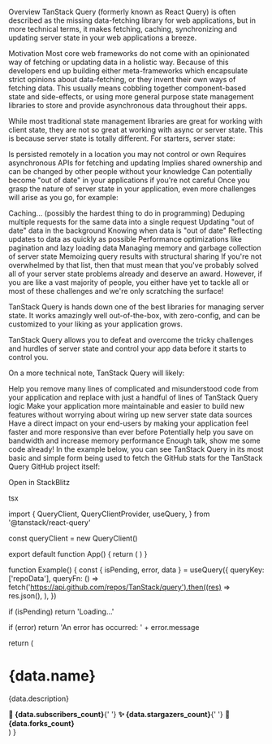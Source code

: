 Overview
TanStack Query (formerly known as React Query) is often described as the missing data-fetching library for web applications, but in more technical terms, it makes fetching, caching, synchronizing and updating server state in your web applications a breeze.

Motivation
Most core web frameworks do not come with an opinionated way of fetching or updating data in a holistic way. Because of this developers end up building either meta-frameworks which encapsulate strict opinions about data-fetching, or they invent their own ways of fetching data. This usually means cobbling together component-based state and side-effects, or using more general purpose state management libraries to store and provide asynchronous data throughout their apps.

While most traditional state management libraries are great for working with client state, they are not so great at working with async or server state. This is because server state is totally different. For starters, server state:

Is persisted remotely in a location you may not control or own
Requires asynchronous APIs for fetching and updating
Implies shared ownership and can be changed by other people without your knowledge
Can potentially become "out of date" in your applications if you're not careful
Once you grasp the nature of server state in your application, even more challenges will arise as you go, for example:

Caching... (possibly the hardest thing to do in programming)
Deduping multiple requests for the same data into a single request
Updating "out of date" data in the background
Knowing when data is "out of date"
Reflecting updates to data as quickly as possible
Performance optimizations like pagination and lazy loading data
Managing memory and garbage collection of server state
Memoizing query results with structural sharing
If you're not overwhelmed by that list, then that must mean that you've probably solved all of your server state problems already and deserve an award. However, if you are like a vast majority of people, you either have yet to tackle all or most of these challenges and we're only scratching the surface!

TanStack Query is hands down one of the best libraries for managing server state. It works amazingly well out-of-the-box, with zero-config, and can be customized to your liking as your application grows.

TanStack Query allows you to defeat and overcome the tricky challenges and hurdles of server state and control your app data before it starts to control you.

On a more technical note, TanStack Query will likely:

Help you remove many lines of complicated and misunderstood code from your application and replace with just a handful of lines of TanStack Query logic
Make your application more maintainable and easier to build new features without worrying about wiring up new server state data sources
Have a direct impact on your end-users by making your application feel faster and more responsive than ever before
Potentially help you save on bandwidth and increase memory performance
Enough talk, show me some code already!
In the example below, you can see TanStack Query in its most basic and simple form being used to fetch the GitHub stats for the TanStack Query GitHub project itself:

Open in StackBlitz

tsx

import {
  QueryClient,
  QueryClientProvider,
  useQuery,
} from '@tanstack/react-query'

const queryClient = new QueryClient()

export default function App() {
  return (
    <QueryClientProvider client={queryClient}>
      <Example />
    </QueryClientProvider>
  )
}

function Example() {
  const { isPending, error, data } = useQuery({
    queryKey: ['repoData'],
    queryFn: () =>
      fetch('https://api.github.com/repos/TanStack/query').then((res) =>
        res.json(),
      ),
  })

  if (isPending) return 'Loading...'

  if (error) return 'An error has occurred: ' + error.message

  return (
    <div>
      <h1>{data.name}</h1>
      <p>{data.description}</p>
      <strong>👀 {data.subscribers_count}</strong>{' '}
      <strong>✨ {data.stargazers_count}</strong>{' '}
      <strong>🍴 {data.forks_count}</strong>
    </div>
  )
}
